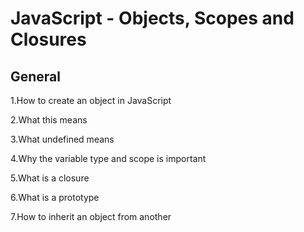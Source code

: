 # JavaScript - Objects, Scopes and Closures

## General 
1.How to create an object in JavaScript

2.What this means

3.What undefined means

4.Why the variable type and scope is important

5.What is a closure

6.What is a prototype

7.How to inherit an object from another
